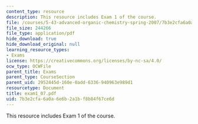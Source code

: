 ```yaml
---
content_type: resource
description: This resource includes Exam 1 of the course.
file: /courses/5-43-advanced-organic-chemistry-spring-2007/7b3e2cfa6a0a6e6b2a1bf8b84f67ce6d_exam1_07.pdf
file_size: 244266
file_type: application/pdf
hide_download: true
hide_download_original: null
learning_resource_types:
- Exams
license: https://creativecommons.org/licenses/by-nc-sa/4.0/
ocw_type: OCWFile
parent_title: Exams
parent_type: CourseSection
parent_uid: 2952445d-160e-0add-6336-940963e989d1
resourcetype: Document
title: exam1_07.pdf
uid: 7b3e2cfa-6a0a-6e6b-2a1b-f8b84f67ce6d
---
```

This resource includes Exam 1 of the course.